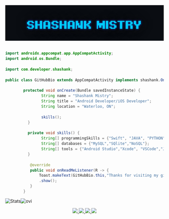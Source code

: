 <div style="display:flex;">
<img alt="App image" src="GIF/name1.gif" width="100%">
</div>

```JAVA
        
import androidx.appcompat.app.AppCompatActivity;
import android.os.Bundle;

import com.developer.shashank;

public class GitHubBio extends AppCompatActivity implements shashank.OnReadMeListener {

        protected void onCreate(Bundle savedInstanceState) {
                String name = "Shashank Mistry";
                String title = "Android Developer/iOS Developer";
                String location = "Waterloo, ON";

                skills();
          }

          private void skills() {
                String[] programmingSkills = {"Swift", "JAVA", "PYTHON", "HTML", "CSS", "C#", "Kotlin", "ReactJS", "JavaScript"};
                String[] databases = {"MySQL","SQlite","NoSQL"};
                String[] tools = {"Android Studio","Xcode", "VSCode","Jupyter"};
          }

           @override
           public void onReadMeListener(R -> {
               Toast.makeText(GitHubBio.this,"Thanks for visiting my github",Toast.LENGTH_LONG)
               .show();
           }
        }
```


 <div align="center">
        
<img align="left" alt="Stats" src="https://github-readme-stats.vercel.app/api?username=ShashankMistry&show_icons=true&theme=dark&hide=issues&hide_border=true&hide_title=true&count_private=true" >
</div>
<img src="https://github-readme-stats.vercel.app/api/top-langs?username=ShashankMistry&show_icons=true&locale=en&layout=compact&theme=chartreuse-dark" alt="ovi" />        
<p align="center"> 
<a href="https://shashankmistry30.medium.com/"><img  src="https://img.icons8.com/color/50/000000/medium-logo.png"/>
<a href="mailto:shashankmistry30@gmail.com"><img  src="https://img.icons8.com/ios-filled/50/ffffff/gmail-new.png"/>
<a href="https://www.instagram.com/_shashank_mistry_/"><img  src="https://img.icons8.com/ios-filled/50/ffffff/instagram-new.png"/>
<a href="https://www.linkedin.com/in/shashank-mistry/" /><img src="https://img.icons8.com/ios-filled/50/ffffff/linkedin.png"/>
</p>



       
<!-- ![Snake animation](https://github.com/ShashankMistry/github-readme/blob/output/github-contribution-snake.svg) -->

<!-- ![Snake animation](https://github.com/madushadhanushka/github-readme/blob/output/github-contribution-snake.svg) -->

       

       

